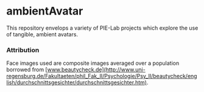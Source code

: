 ambientAvatar
=============

This repository envelops a variety of PIE-Lab projects which explore the use of tangible, ambient avatars.

### Attribution ###
Face images used are composite images averaged over a population borrowed from [www.beautycheck.de](http://www.uni-regensburg.de/Fakultaeten/phil_Fak_II/Psychologie/Psy_II/beautycheck/english/durchschnittsgesichter/durchschnittsgesichter.htm).
